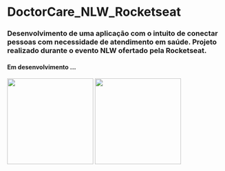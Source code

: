 # DoctorCare_NLW_Rocketseat

<h3> Desenvolvimento de uma aplicação com o intuito de conectar pessoas com necessidade de atendimento em saúde. 
  Projeto realizado durante o evento NLW ofertado pela Rocketseat.  </h3>

<h4> Em desenvolvimento ... </h4>

<img src = "https://user-images.githubusercontent.com/87827996/166601271-4ed63e6c-0aae-4171-a3e9-2523be2da02c.png" width = "200px">
<img src = "https://user-images.githubusercontent.com/87827996/166604252-f8fca8e1-6b7e-4dac-84dd-a8ef991ee468.png" width = "200px">
